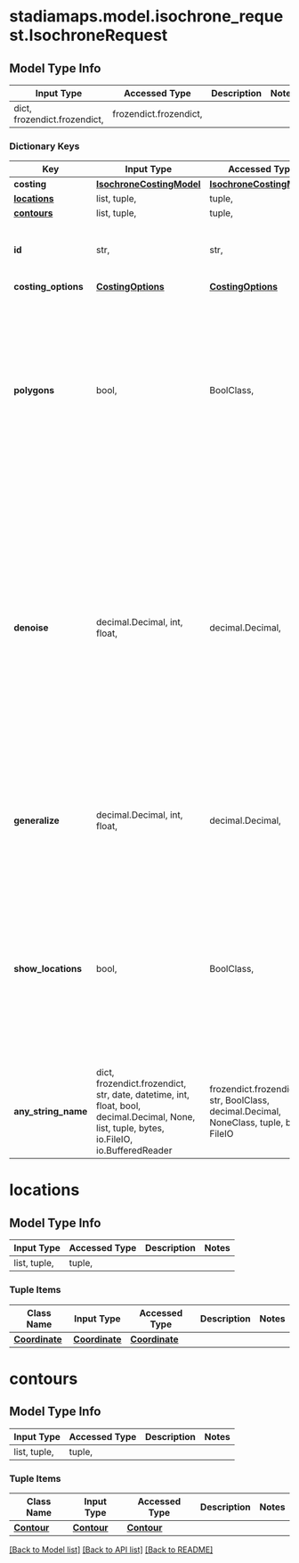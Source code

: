 # stadiamaps.model.isochrone_request.IsochroneRequest

## Model Type Info
Input Type | Accessed Type | Description | Notes
------------ | ------------- | ------------- | -------------
dict, frozendict.frozendict,  | frozendict.frozendict,  |  | 

### Dictionary Keys
Key | Input Type | Accessed Type | Description | Notes
------------ | ------------- | ------------- | ------------- | -------------
**costing** | [**IsochroneCostingModel**](IsochroneCostingModel.md) | [**IsochroneCostingModel**](IsochroneCostingModel.md) |  | 
**[locations](#locations)** | list, tuple,  | tuple,  |  | 
**[contours](#contours)** | list, tuple,  | tuple,  |  | 
**id** | str,  | str,  | An identifier to disambiguate requests (echoed by the server). | [optional] 
**costing_options** | [**CostingOptions**](CostingOptions.md) | [**CostingOptions**](CostingOptions.md) |  | [optional] 
**polygons** | bool,  | BoolClass,  | If true, the generated GeoJSON will use polygons. The default is to use LineStrings. Polygon output makes it easier to render overlapping areas in some visualization tools (such as MapLibre renderers). | [optional] if omitted the server will use the default value of False
**denoise** | decimal.Decimal, int, float,  | decimal.Decimal,  | A value in the range [0, 1] which will be used to smooth out or remove smaller contours. A value of 1 will only return the largest contour for a given time value. A value of 0.5 drops any contours that are less than half the area of the largest contour in the set of contours for that same time value. | [optional] if omitted the server will use the default value of 1value must be a 64 bit float
**generalize** | decimal.Decimal, int, float,  | decimal.Decimal,  | The value in meters to be used as a tolerance for Douglas-Peucker generalization. | [optional] if omitted the server will use the default value of 200.0value must be a 64 bit float
**show_locations** | bool,  | BoolClass,  | If true, then the output GeoJSON will include the input locations as two MultiPoint features: one for the exact input coordinates, and a second for the route network node location that the point was snapped to. | [optional] if omitted the server will use the default value of False
**any_string_name** | dict, frozendict.frozendict, str, date, datetime, int, float, bool, decimal.Decimal, None, list, tuple, bytes, io.FileIO, io.BufferedReader | frozendict.frozendict, str, BoolClass, decimal.Decimal, NoneClass, tuple, bytes, FileIO | any string name can be used but the value must be the correct type | [optional]

# locations

## Model Type Info
Input Type | Accessed Type | Description | Notes
------------ | ------------- | ------------- | -------------
list, tuple,  | tuple,  |  | 

### Tuple Items
Class Name | Input Type | Accessed Type | Description | Notes
------------- | ------------- | ------------- | ------------- | -------------
[**Coordinate**](Coordinate.md) | [**Coordinate**](Coordinate.md) | [**Coordinate**](Coordinate.md) |  | 

# contours

## Model Type Info
Input Type | Accessed Type | Description | Notes
------------ | ------------- | ------------- | -------------
list, tuple,  | tuple,  |  | 

### Tuple Items
Class Name | Input Type | Accessed Type | Description | Notes
------------- | ------------- | ------------- | ------------- | -------------
[**Contour**](Contour.md) | [**Contour**](Contour.md) | [**Contour**](Contour.md) |  | 

[[Back to Model list]](../../README.md#documentation-for-models) [[Back to API list]](../../README.md#documentation-for-api-endpoints) [[Back to README]](../../README.md)

